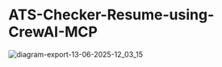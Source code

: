 # ATS-Checker-Resume-using-CrewAI-MCP

![diagram-export-13-06-2025-12_03_15](https://github.com/user-attachments/assets/287f2856-d79f-4094-abc7-bbdb040d65fb)
